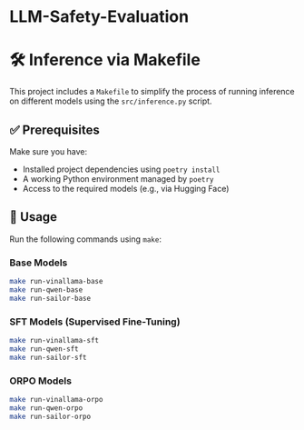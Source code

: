 # LLM-Safety-Evaluation

# 🛠️ Inference via Makefile

This project includes a `Makefile` to simplify the process of running inference on different models using the `src/inference.py` script.

## ✅ Prerequisites

Make sure you have:

- Installed project dependencies using `poetry install`
- A working Python environment managed by `poetry`
- Access to the required models (e.g., via Hugging Face)

## 🚀 Usage

Run the following commands using `make`:

### Base Models

```bash
make run-vinallama-base     
make run-qwen-base          
make run-sailor-base        
```

### SFT Models (Supervised Fine-Tuning)
```bash
make run-vinallama-sft      
make run-qwen-sft           
make run-sailor-sft         
```

### ORPO Models
```bash
make run-vinallama-orpo     
make run-qwen-orpo         
make run-sailor-orpo        
```



